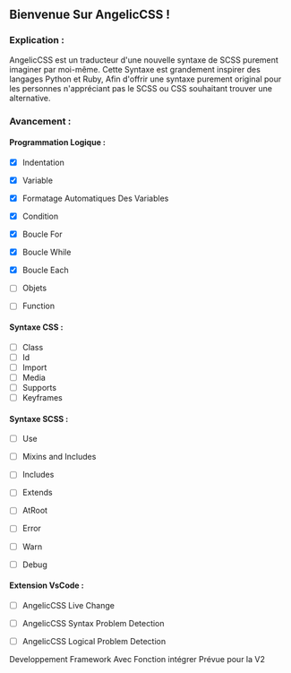 ## Bienvenue Sur AngelicCSS !

### Explication :

AngelicCSS est un traducteur d'une nouvelle syntaxe de SCSS purement imaginer par moi-même.
Cette Syntaxe est grandement inspirer des langages Python et Ruby, Afin d'offrir une syntaxe purement original pour les personnes n'appréciant pas le SCSS ou CSS souhaitant trouver une alternative.


### Avancement :


#### Programmation Logique :

- [x] Indentation
- [x] Variable
- [x] Formatage Automatiques Des Variables 
- [x] Condition
- [x] Boucle For
- [x] Boucle While
- [x] Boucle Each
- [ ] Objets
- [ ] Function 


#### Syntaxe CSS :

- [ ] Class
- [ ] Id
- [ ] Import
- [ ] Media
- [ ] Supports
- [ ] Keyframes

#### Syntaxe SCSS :

- [ ] Use
- [ ] Mixins and Includes
- [ ] Includes
- [ ] Extends
- [ ] AtRoot
- [ ] Error
- [ ] Warn
- [ ] Debug


#### Extension VsCode :

- [ ] AngelicCSS Live Change
- [ ] AngelicCSS Syntax Problem Detection
- [ ] AngelicCSS Logical Problem Detection


Developpement Framework Avec Fonction intégrer Prévue pour la V2

